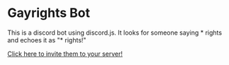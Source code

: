 # Gayrights Bot

This is a discord bot using discord.js. It looks for someone saying * rights and echoes it as "* rights!"

[Click here to invite them to your server!](https://discordapp.com/oauth2/authorize?client_id=597262472994357268&scope=bot&permissions=3072)
